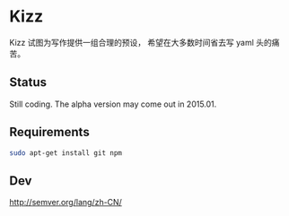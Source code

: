 # Kizz

Kizz 试图为写作提供一组合理的预设，
希望在大多数时间省去写 yaml 头的痛苦。

## Status

Still coding. The alpha version may come out in 2015.01.

## Requirements

```bash
sudo apt-get install git npm
```

## Dev

http://semver.org/lang/zh-CN/
